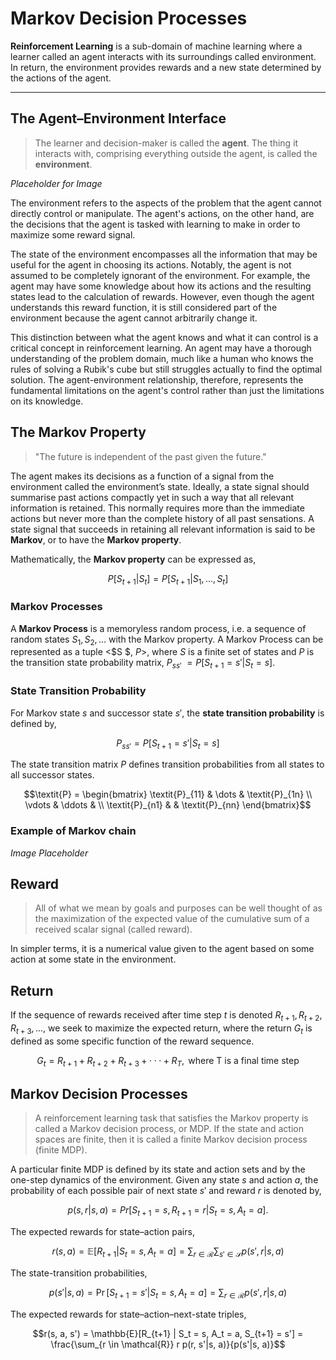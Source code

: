 # Markov Decision Processes

**Reinforcement Learning** is a sub-domain of machine learning where a learner called an agent interacts with its surroundings called environment. In return, the environment provides rewards and a new state determined by the actions of the agent.

---

## The Agent–Environment Interface

> The learner and decision-maker is called the **agent**.
> The thing it interacts with, comprising everything outside the agent, is called the **environment**.

_Placeholder for Image_

The environment refers to the aspects of the problem that the agent cannot directly control or manipulate. The agent's actions, on the other hand, are the decisions that the agent is tasked with learning to make in order to maximize some reward signal.

The state of the environment encompasses all the information that may be useful for the agent in choosing its actions. Notably, the agent is not assumed to be completely ignorant of the environment. For example, the agent may have some knowledge about how its actions and the resulting states lead to the calculation of rewards. However, even though the agent understands this reward function, it is still considered part of the environment because the agent cannot arbitrarily change it.

This distinction between what the agent knows and what it can control is a critical concept in reinforcement learning. An agent may have a thorough understanding of the problem domain, much like a human who knows the rules of solving a Rubik's cube but still struggles actually to find the optimal solution. The agent-environment relationship, therefore, represents the fundamental limitations on the agent's control rather than just the limitations on its knowledge.

## The Markov Property

> "The future is independent of the past given the future."

The agent makes its decisions as a function of a signal from the environment called the environment’s state. Ideally, a state signal should summarise past actions compactly yet in such a way that all relevant information is retained. This normally requires more than the immediate actions but never more than the complete history of all past sensations. A state signal that succeeds in retaining all relevant information is said to be **Markov**, or to have the **Markov property**.

Mathematically, the **Markov property** can be expressed as, 

```math
P[S_{t+1} | S_{t}] = P[S_{t+1} | S_{1}, ..., S_{t}]
```

### Markov Processes

A **Markov Process** is a memoryless random process, i.e. a sequence of random states $S_{1}, S_{2}, ...$ with the Markov property. A Markov Process can be represented as a tuple <$S $, _P_>, where $S$ is a finite set of states and _P_ is the transition state probability matrix, _P_<sub>$ss'$</sub> $= P[S_{t+1} = s' | S_{t} = s]$.

### State Transition Probability

For Markov state $s$ and successor state $s'$, the **state transition probability** is defined by, 

```math
\textit{P}_{ss'} = P[S_{t+1} = s' | S_{t} = s]
```

The state transition matrix _P_ defines transition probabilities from all states to all successor states.

```math
\textit{P} = \begin{bmatrix} 
    \textit{P}_{11} & \dots & \textit{P}_{1n} \\
    \vdots & \ddots & \\
    \textit{P}_{n1} &        & \textit{P}_{nn} 
    \end{bmatrix}
```
### Example of Markov chain

_Image Placeholder_

## Reward
> All of what we mean by goals and purposes can be well thought of as the maximization of the expected value of the cumulative sum of a received scalar signal (called reward).

In simpler terms, it is a numerical value given to the agent based on some action at some state in the environment.

## Return

If the sequence of rewards received after time step $t$ is denoted $R_{t+1}, R_{t+2}, R_{t+3}, . . .$, we seek to maximize the expected return, where the return $G_t$ is defined as some specific function of the reward sequence.

```math
G_t = R_{t+1} + R_{t+2} + R_{t+3} + · · · + R_T,\text{ where T is a final time step}
```



## Markov Decision Processes

> A reinforcement learning task that satisfies the Markov property is called a Markov decision process, or MDP. If the state and action spaces are finite, then it is called a finite Markov decision process (finite MDP).

A particular finite MDP is defined by its state and action sets and by the one-step dynamics of the environment. Given any state $s$ and action $a$, the probability of each possible pair of next state $s'$ and reward $r$ is denoted by,

```math
p(s, r|s, a) = Pr[S_{t+1} =s, R_{t+1} = r | S_{t} =s, A_{t} =a]. 
```

The expected rewards for state–action pairs,

```math
r(s, a) = \mathbb{E}[R_{t+1} | S_t = s, A_t = a] = \sum_{r \in \mathcal{R}} \sum_{s' \in \mathcal{S}} p(s', r|s, a)
```

The state-transition probabilities,

```math
p(s'|s, a) = \Pr[S_{t+1} = s' | S_t = s, A_t = a] = \sum_{r \in \mathcal{R}} p(s', r|s, a)
```

The expected rewards for state–action–next-state triples,

```math
r(s, a, s') = \mathbb{E}[R_{t+1} | S_t = s, A_t = a, S_{t+1} = s'] = \frac{\sum_{r \in \mathcal{R}} r p(r, s'|s, a)}{p(s'|s, a)}
```


